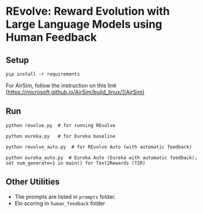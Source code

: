 # REvolve: Reward Evolution with Large Language Models using Human Feedback

## Setup
```shell
pip install -r requirements
```
For AirSim, follow the instruction on this link [https://microsoft.github.io/AirSim/build_linux/](AirSim)

## Run
```shell
python revolve.py  # for running REvolve

python eureka.py   # for Eureka baseline

python revolve_auto.py  # for REvolve Auto (with automatic feedback)

python eureka_auto.py  # Eureka Auto (Eureka with automatic feedback); set num_generate=1 in main() for Text2Rewards (T2R)  
```

## Other Utilities
* The prompts are listed in ```prompts``` folder.
* Elo scoring in ```human_feedback``` folder
